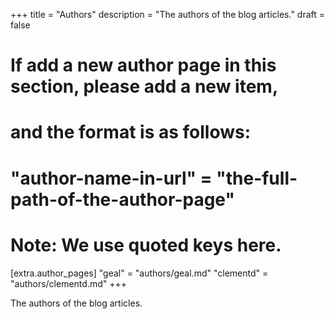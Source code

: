 +++
title = "Authors"
description = "The authors of the blog articles."
draft = false

# If add a new author page in this section, please add a new item,
# and the format is as follows:
#
# "author-name-in-url" = "the-full-path-of-the-author-page"
#
# Note: We use quoted keys here.
[extra.author_pages]
"geal" = "authors/geal.md"
"clementd" = "authors/clementd.md"
+++

The authors of the blog articles.
